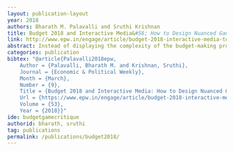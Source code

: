 ```yaml
---
layout: publication-layout
year: 2018
authors: Bharath M. Palavalli and Sruthi Krishnan
title: Budget 2018 and Interactive Media&#58; How to Design Nuanced Games on Complex Topics
link: http://www.epw.in/engage/article/budget-2018-interactive-media-tools-how-design-game-understand-complexity-budget
abstract: Instead of displaying the complexity of the budget-making process, the Union Budget Game fulfills another objective&#58; of solely focussing on fiscal deficit. The options in the game reinforce that subsidies need to be "cut," while defence and infrastructure expenditure is to be increased further.
categories: publication
bibtex: "@article{Palavalli2018epw,
	Author = {Palavalli, Bharath M. and Krishnan, Sruthi},
	Journal = {Economic & Political Weekly},
	Month = {March},
	Number = {9},
	Title = {Budget 2018 and Interactive Media: How to Design Nuanced Games on Complex Topics},
	Url = {https://www.epw.in/engage/article/budget-2018-interactive-media-tools-how-design-game-understand-complexity-budget},
	Volume = {53},
	Year = {2018}}"
ide: budgetgamecritique
authorid: bharath, sruthi
tag: publications
permalink: /publications/budget2018/
---
```

